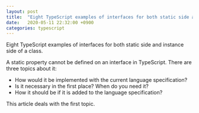 ```yaml
---
layout: post
title:  "Eight TypeScript examples of interfaces for both static side and instance side of a class"
date:   2020-05-11 22:32:00 +0900
categories: typescript
---
```

Eight TypeScript examples of interfaces for both static side and instance side of a class.

A static property cannot be defined on an interface in TypeScript. There are three topics about it:

- How would it be implemented with the current language specification?
- Is it necessary in the first place? When do you need it?
- How it should be if it is added to the language specification?

This article deals with the first topic.

<script src="https://gist-it.appspot.com/https://github.com/canal874/shibungi-tstest-interface-for-static/raw/master/statictest01.ts?slice=5:"></script>

<script src="https://gist-it.appspot.com/https://github.com/canal874/shibungi-tstest-interface-for-static/raw/master/statictest02.ts?slice=5:"></script>

<script src="https://gist-it.appspot.com/https://github.com/canal874/shibungi-tstest-interface-for-static/raw/master/statictest03.ts?slice=5:"></script>

<script src="https://gist-it.appspot.com/https://github.com/canal874/shibungi-tstest-interface-for-static/raw/master/statictest04.ts?slice=5:"></script>

<script src="https://gist-it.appspot.com/https://github.com/canal874/shibungi-tstest-interface-for-static/raw/master/statictest05.ts?slice=5:"></script>

<script src="https://gist-it.appspot.com/https://github.com/canal874/shibungi-tstest-interface-for-static/raw/master/statictest06.ts?slice=5:"></script>

<script src="https://gist-it.appspot.com/https://github.com/canal874/shibungi-tstest-interface-for-static/raw/master/statictest07.ts?slice=5:"></script>

<script src="https://gist-it.appspot.com/https://github.com/canal874/shibungi-tstest-interface-for-static/raw/master/statictest08.ts?slice=5:"></script>

